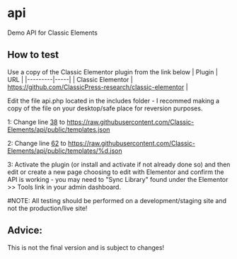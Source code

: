 # api
Demo API for Classic Elements

## How to test
Use a copy of the Classic Elementor plugin from the link below 
| Plugin  | URL |
|---------|-----|
| Classic Elementor | https://github.com/ClassicPress-research/classic-elementor |

Edit the file api.php located in the includes folder - I recommed making a copy of the file on your desktop/safe place for reversion purposes.

1: Change line [38](https://github.com/ClassicPress-research/classic-elementor/blob/master/includes/api.php#L38) to https://raw.githubusercontent.com/Classic-Elements/api/public/templates.json

2: Change line [62](https://github.com/ClassicPress-research/classic-elementor/blob/master/includes/api.php#L62) to https://raw.githubusercontent.com/Classic-Elements/api/public/templates/%d.json

3: Activate the plugin (or install and activate if not already done so) and then edit or create a new page choosing to edit with Elementor and confirm the API is working - you may need to "Sync Library" found under the Elementor >> Tools link in your admin dashboard.

#NOTE:
All testing should be performed on a development/staging site and not the production/live site!

## Advice:
This is not the final version and is subject to changes!
